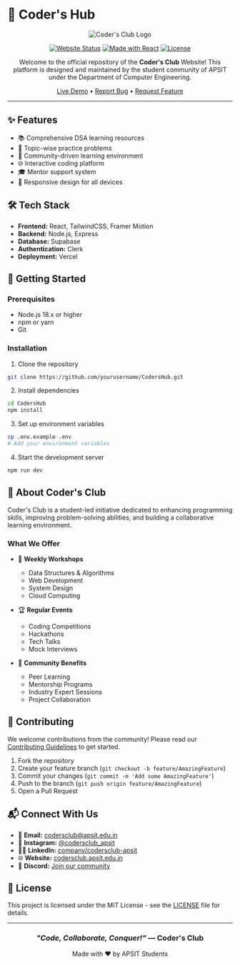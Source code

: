 # 🚀 Coder's Hub

<div align="center">

![Coder's Club Logo](public/logo.png)

[![Website Status](https://img.shields.io/website?url=https%3A%2F%2Fcodersclub.apsit.edu.in&style=for-the-badge)](https://codersclub.apsit.edu.in)
[![Made with React](https://img.shields.io/badge/Made%20with-React-61DAFB?style=for-the-badge&logo=react)](https://reactjs.org/)
[![License](https://img.shields.io/badge/license-MIT-blue.svg?style=for-the-badge)](LICENSE)

Welcome to the official repository of the **Coder's Club** Website! This platform is designed and maintained by the student community of APSIT under the Department of Computer Engineering.

[Live Demo](https://codersclub.apsit.edu.in) • [Report Bug](https://github.com/yourusername/CodersHub/issues) • [Request Feature](https://github.com/yourusername/CodersHub/issues)

</div>

---

## ✨ Features

- 📚 Comprehensive DSA learning resources
- 🎯 Topic-wise practice problems
- 👥 Community-driven learning environment
- 🌐 Interactive coding platform
- 🎓 Mentor support system
- 📱 Responsive design for all devices

## 🛠️ Tech Stack

- **Frontend:** React, TailwindCSS, Framer Motion
- **Backend:** Node.js, Express
- **Database:** Supabase
- **Authentication:** Clerk
- **Deployment:** Vercel

## 🚀 Getting Started

### Prerequisites

- Node.js 18.x or higher
- npm or yarn
- Git

### Installation

1. Clone the repository
```bash
git clone https://github.com/yourusername/CodersHub.git
```

2. Install dependencies
```bash
cd CodersHub
npm install
```

3. Set up environment variables
```bash
cp .env.example .env
# Add your environment variables
```

4. Start the development server
```bash
npm run dev
```

## 🌟 About Coder's Club

Coder's Club is a student-led initiative dedicated to enhancing programming skills, improving problem-solving abilities, and building a collaborative learning environment.

### What We Offer

- 🧠 **Weekly Workshops**
  - Data Structures & Algorithms
  - Web Development
  - System Design
  - Cloud Computing

- 🏆 **Regular Events**
  - Coding Competitions
  - Hackathons
  - Tech Talks
  - Mock Interviews

- 🤝 **Community Benefits**
  - Peer Learning
  - Mentorship Programs
  - Industry Expert Sessions
  - Project Collaboration

## 🤝 Contributing

We welcome contributions from the community! Please read our [Contributing Guidelines](CONTRIBUTING.md) to get started.

1. Fork the repository
2. Create your feature branch (`git checkout -b feature/AmazingFeature`)
3. Commit your changes (`git commit -m 'Add some AmazingFeature'`)
4. Push to the branch (`git push origin feature/AmazingFeature`)
5. Open a Pull Request

## 📬 Connect With Us

- 📧 **Email:** codersclub@apsit.edu.in
- 📸 **Instagram:** [@codersclub_apsit](https://instagram.com/codersclub_apsit)
- 🧑‍💼 **LinkedIn:** [company/codersclub-apsit](https://www.linkedin.com/company/codersclub-apsit/)
- 🌐 **Website:** [codersclub.apsit.edu.in](https://codersclub.apsit.edu.in/)
- 💬 **Discord:** [Join our community](https://discord.gg/your-invite-link)

## 📄 License

This project is licensed under the MIT License - see the [LICENSE](LICENSE) file for details.

---

<div align="center">

### _"Code, Collaborate, Conquer!"_ — Coder's Club

Made with ❤️ by APSIT Students

</div>

